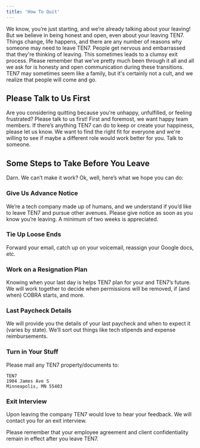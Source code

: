 ```yaml
---
title: 'How To Quit'
---
```


We know, you’re just starting, and we’re already talking about your leaving! But we believe in being honest and open, even about your leaving TEN7. Things change, life happens, and there are any number of reasons why someone may need to leave TEN7. People get nervous and embarrassed that they're thinking of leaving. This sometimes leads to a clumsy exit process. Please remember that we've pretty much been through it all and all we ask for is honesty and open communication during these transitions. TEN7 may sometimes seem like a family, but it's certainly not a cult, and we realize that people will come and go.

## Please Talk to Us First

Are you considering quitting because you're unhappy, unfulfilled, or feeling frustrated? Please talk to us first! First and foremost, we want happy team members. If there’s anything TEN7 can do to keep or create your happiness, please let us know. We want to find the right fit for everyone and we're willing to see if maybe a different role would work better for you. Talk to someone.

## Some Steps to Take Before You Leave 

Darn. We can’t make it work? Ok, well, here’s what we hope you can do: 

### Give Us Advance Notice

We’re a tech company made up of humans, and we understand if you’d like to leave TEN7 and pursue other avenues. Please give notice as soon as you know you’re leaving. A minimum of two weeks is appreciated.

### Tie Up Loose Ends

Forward your email, catch up on your voicemail, reassign your Google docs, etc. 

### Work on a Resignation Plan

Knowing when your last day is helps TEN7 plan for your and TEN7’s future. We will work together to decide when permissions will be removed, if (and when) COBRA starts, and more.

### Last Paycheck Details

We will provide you the details of your last paycheck and when to expect it (varies by state). We’ll sort out things like tech stipends and expense reimbursements.

### Turn in Your Stuff

Please mail any TEN7 property/documents to:

```
TEN7
1904 James Ave S
Minneapolis, MN 55403
```

### Exit Interview

Upon leaving the company TEN7 would love to hear your feedback. We will contact you for an exit interview.

Please remember that your employee agreement and client confidentiality remain in effect after you leave TEN7.
